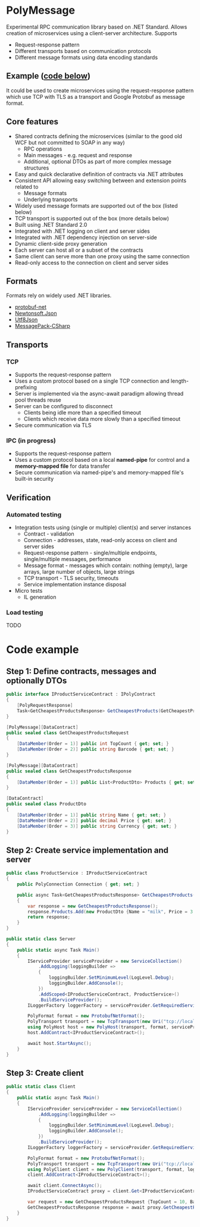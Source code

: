 # PolyMessage

Experimental RPC communication library based on .NET Standard. Allows creation of microservices using a client-server architecture. Supports
* Request-response pattern
* Different transports based on communication protocols
* Different message formats using data encoding standards

## Example ([**code below**](#code-example))

It could be used to create microservices using the request-response pattern which use TCP with TLS as a transport and Google Protobuf as message format.

## Core features

* Shared contracts defining the microservices (similar to the good old WCF but not committed to SOAP in any way)
  * RPC operations
  * Main messages - e.g. request and response
  * Additional, optional DTOs as part of more complex message structures
* Easy and quick declarative definition of contracts via .NET attributes
* Consistent API allowing easy switching between and extension points related to
  * Message formats
  * Underlying transports
* Widely used message formats are supported out of the box (listed below)
* TCP transport is supported out of the box (more details below)
* Built using .NET Standard 2.0
* Integrated with .NET logging on client and server sides
* Integrated with .NET dependency injection on server-side
* Dynamic client-side proxy generation
* Each server can host all or a subset of the contracts
* Same client can serve more than one proxy using the same connection
* Read-only access to the connection on client and server sides

## Formats

Formats rely on widely used .NET libraries.

* [protobuf-net](https://github.com/protobuf-net/protobuf-net)
* [Newtonsoft.Json](https://www.newtonsoft.com/json)
* [Utf8Json](https://github.com/neuecc/Utf8Json)
* [MessagePack-CSharp](https://github.com/neuecc/MessagePack-CSharp)

## Transports

### TCP

* Supports the request-response pattern
* Uses a custom protocol based on a single TCP connection and length-prefixing
* Server is implemented via the async-await paradigm allowing thread pool threads reuse
* Server can be configured to disconnect
  * Clients being idle more than a specified timeout
  * Clients which receive data more slowly than a specified timeout
* Secure communication via TLS

### IPC (in progress)

* Supports the request-response pattern
* Uses a custom protocol based on a local **named-pipe** for control and a **memory-mapped file** for data transfer
* Secure communication via named-pipe's and memory-mapped file's built-in security

## Verification

### Automated testing

* Integration tests using (single or multiple) client(s) and server instances
  * Contract - validation
  * Connection - addresses, state, read-only access on client and server sides
  * Request-response pattern - single/multiple endpoints, single/multiple messages, performance
  * Message format - messages which contain: nothing (empty), large arrays, large number of objects, large strings
  * TCP transport - TLS security, timeouts
  * Service implementation instance disposal
* Micro tests
  * IL generation

### Load testing

TODO

# Code example

## Step 1: Define contracts, messages and optionally DTOs

```C#
public interface IProductServiceContract : IPolyContract
{
	[PolyRequestResponse]
	Task<GetCheapestProductsResponse> GetCheapestProducts(GetCheapestProductsRequest request);
}

[PolyMessage][DataContract]
public sealed class GetCheapestProductsRequest
{
	[DataMember(Order = 1)] public int TopCount { get; set; }
	[DataMember(Order = 2)] public string Barcode { get; set; }
}

[PolyMessage][DataContract]
public sealed class GetCheapestProductsResponse
{
	[DataMember(Order = 1)] public List<ProductDto> Products { get; set; } = new List<ProductDto>();
}

[DataContract]
public sealed class ProductDto
{
	[DataMember(Order = 1)] public string Name { get; set; }
	[DataMember(Order = 2)] public decimal Price { get; set; }
	[DataMember(Order = 3)] public string Currency { get; set; }
}
```

## Step 2: Create service implementation and server

```C#
public class ProductService : IProductServiceContract
{
	public PolyConnection Connection { get; set; }

	public async Task<GetCheapestProductsResponse> GetCheapestProducts(GetCheapestProductsRequest request)
	{
		var response = new GetCheapestProductsResponse();
		response.Products.Add(new ProductDto {Name = "milk", Price = 3.50M, Currency = "EUR"});
		return response;
	}
}

public static class Server
{
	public static async Task Main()
	{
		IServiceProvider serviceProvider = new ServiceCollection()
			.AddLogging(loggingBuilder =>
			{
				loggingBuilder.SetMinimumLevel(LogLevel.Debug);
				loggingBuilder.AddConsole();
			})
			.AddScoped<IProductServiceContract, ProductService>()
			.BuildServiceProvider();
		ILoggerFactory loggerFactory = serviceProvider.GetRequiredService<ILoggerFactory>();

		PolyFormat format = new ProtobufNetFormat();
		PolyTransport transport = new TcpTransport(new Uri("tcp://localhost:10678/"), loggerFactory);
		using PolyHost host = new PolyHost(transport, format, serviceProvider);
		host.AddContract<IProductServiceContract>();

		await host.StartAsync();
	}
}
```

## Step 3: Create client

```C#
public static class Client
{
	public static async Task Main()
	{
		IServiceProvider serviceProvider = new ServiceCollection()
			.AddLogging(loggingBuilder =>
			{
				loggingBuilder.SetMinimumLevel(LogLevel.Debug);
				loggingBuilder.AddConsole();
			})
			.BuildServiceProvider();
		ILoggerFactory loggerFactory = serviceProvider.GetRequiredService<ILoggerFactory>();

		PolyFormat format = new ProtobufNetFormat();
		PolyTransport transport = new TcpTransport(new Uri("tcp://localhost:10678/"), loggerFactory);
		using PolyClient client = new PolyClient(transport, format, loggerFactory);
		client.AddContract<IProductServiceContract>();

		await client.ConnectAsync();
		IProductServiceContract proxy = client.Get<IProductServiceContract>();

		var request = new GetCheapestProductsRequest {TopCount = 10, Barcode = "milk"};
		GetCheapestProductsResponse response = await proxy.GetCheapestProducts(request);
	}
}
```
